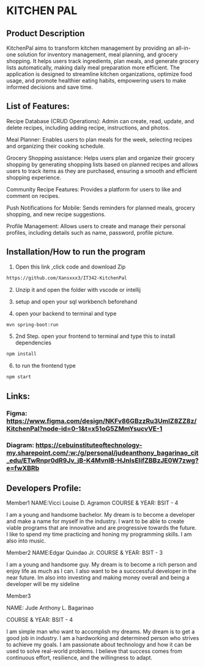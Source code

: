 

# KITCHEN PAL

## Product Description
KitchenPal aims to transform kitchen management by providing an all-in-one solution for inventory management, meal planning, and grocery shopping. It helps users track ingredients, plan meals, and generate grocery lists automatically, making daily meal preparation more efficient. The application is designed to streamline kitchen organizations, optimize food usage, and promote healthier eating habits, empowering users to make informed decisions and save time. 

## List of Features:
Recipe Database (CRUD Operations): Admin can create, read, update, and delete recipes, including adding recipe, instructions, and photos.

Meal Planner: Enables users to plan meals for the week, selecting recipes and organizing their cooking schedule. 

Grocery Shopping assistance: Helps users plan and organize their grocery shopping by generating shopping lists based on planned recipes and allows users to track items as they are purchased, ensuring a smooth and efficient shopping experience. 

Community Recipe Features: Provides a platform for users to like and comment on recipes.

Push Notifications for Mobile: Sends reminders for planned meals, grocery shopping, and new recipe suggestions.

Profile Management: Allows users to create and manage their personal profiles, including details such as name, password, profile picture.

## Installation/How to run the program

1. Open this link ,click code and download Zip
```bash
https://github.com/Xansxxx3/IT342-KitchenPal
```
2. Unzip it and open the folder with vscode or intellij 

3. setup and open your sql workbench beforehand 

4. open your backend to terminal and type
```bash
mvn spring-boot:run
```
5. 2nd Step. open your frontend to terminal and type this to install dependencies
```bash
npm install
```
6. to run the frontend type
```bash
npm start
```

## Links:

### Figma: https://www.figma.com/design/NKFv86GBzzRu3UmIZ8ZZ8z/KitchenPal?node-id=0-1&t=x51oG5ZMmYsucvVE-1

### Diagram: https://cebuinstituteoftechnology-my.sharepoint.com/:w:/g/personal/judeanthony_bagarinao_cit_edu/ETwRnpr0dR9Jv_jB-K4MvnIB-HJnlsEIifZBBzJE0W7zwg?e=fwXBRb

## Developers Profile:

Member1
NAME:Vicci Louise D. Agramon
COURSE & YEAR: BSIT - 4

I am a young and handsome bachelor. My dream is to become a developer and make a name for myself in the industry. I want to be able to create viable programs that are innovative and are progressive towards the future. I like to spend my time practicing and honing my programming skills. I am also into music.

Member2
NAME:Edgar Quindao Jr. COURSE & YEAR: BSIT - 3

I am a young and handsome guy. My dream is to become a rich person and enjoy life as much as I can. I also want to be a succcessful developer in the near future. Im also into investing and making money overall and being a developer will be my sideline

Member3

NAME: Jude Anthony L. Bagarinao

COURSE & YEAR: BSIT - 4

I am simple man who want to accomplish my dreams. My dream is to get a good job in industry. I am a hardworking and determined person who strives to achieve my goals. I am passionate about technology and how it can be used to solve real-world problems. I believe that success comes from continuous effort, resilience, and the willingness to adapt.






